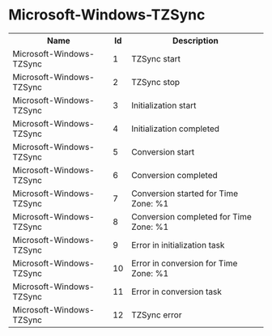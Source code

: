 # Microsoft-Windows-TZSync

<table>
<colgroup><col/><col/><col/></colgroup>
<tr><th>Name</th><th>Id</th><th>Description</th></tr>
<tr><td>Microsoft-Windows-TZSync</td><td>1</td><td>TZSync start</td></tr>
<tr><td>Microsoft-Windows-TZSync</td><td>2</td><td>TZSync stop</td></tr>
<tr><td>Microsoft-Windows-TZSync</td><td>3</td><td>Initialization start</td></tr>
<tr><td>Microsoft-Windows-TZSync</td><td>4</td><td>Initialization completed</td></tr>
<tr><td>Microsoft-Windows-TZSync</td><td>5</td><td>Conversion start</td></tr>
<tr><td>Microsoft-Windows-TZSync</td><td>6</td><td>Conversion completed</td></tr>
<tr><td>Microsoft-Windows-TZSync</td><td>7</td><td>Conversion started for Time Zone: %1</td></tr>
<tr><td>Microsoft-Windows-TZSync</td><td>8</td><td>Conversion completed for Time Zone: %1</td></tr>
<tr><td>Microsoft-Windows-TZSync</td><td>9</td><td>Error in initialization task</td></tr>
<tr><td>Microsoft-Windows-TZSync</td><td>10</td><td>Error in conversion for Time Zone: %1</td></tr>
<tr><td>Microsoft-Windows-TZSync</td><td>11</td><td>Error in conversion task</td></tr>
<tr><td>Microsoft-Windows-TZSync</td><td>12</td><td>TZSync error</td></tr>
</table>
